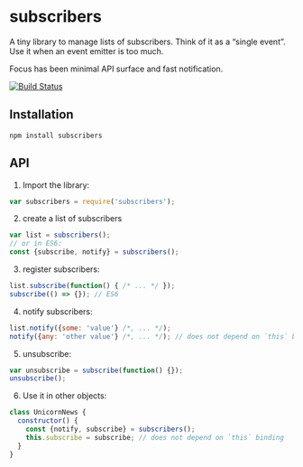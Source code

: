 # subscribers

A tiny library to manage lists of subscribers. Think of it as a “single event”. Use it when an event emitter is too much.

Focus has been minimal API surface and fast notification.

[![Build Status](https://travis-ci.org/davidaurelio/subscribers.svg?branch=master)](https://travis-ci.org/davidaurelio/subscribers)

## Installation

    npm install subscribers

## API

1. Import the library:
  ```js
  var subscribers = require('subscribers');
  ```

2. create a list of subscribers
  ```js
  var list = subscribers();
  // or in ES6:
  const {subscribe, notify} = subscribers();
  ```

3. register subscribers:
  ```js
  list.subscribe(function() { /* ... */ });
  subscribe(() => {}); // ES6
  ```

4. notify subscribers:
  ```js
  list.notify({some: 'value'} /*, ... */);
  notify({any: 'other value'} /*, ... */); // does not depend on `this` binding
  ```

5. unsubscribe:
  ```js
  var unsubscribe = subscribe(function() {});
  unsubscribe();
  ```

6. Use it in other objects:
  ```js
  class UnicornNews {
    constructor() {
      const {notify, subscribe} = subscribers();
      this.subscribe = subscribe; // does not depend on `this` binding
    }
  }
  ```
